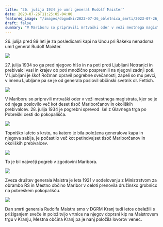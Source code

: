 ```yaml
---
title: "26. julija 1934 je umrl general Rudolf Maister" 
date: 2023-07-26T11:25:05-04:00
featured_image: "/images/dogodki/2023-07-26_obletnica_smrti/2023-07-26_obletnica_smrti_1.jpg"
draft: false
summary: "V Mariboru so pripravili mrtvaški oder v veži mestnega magistrata, kjer se je od njega poslovilo več kot deset tisoč Mariborčanov in okoliških prebivalcev. ..."
---
```


26\. julija pred 89 leti je za posledicami kapi na Uncu pri Rakeku nenadoma umrl general Rudolf Maister.

![](/images/dogodki/2023-07-26_obletnica_smrti/2023-07-26_obletnica_smrti_1.jpg "")

27\. julija 1934 so ga pred njegovo hišo in na poti proti Ljubljani Notranjci in prebivalci vasi in krajev ob poti množično pospremili na njegovi zadnji poti. V Ljubljani je škof Rožman opravil pogrebne svečanosti, zapeli so mu pevci, v imenu Ljubljane pa se je od generala poslovil občinski svetnik dr. Fettich.

![](/images/dogodki/2023-07-26_obletnica_smrti/2023-07-26_obletnica_smrti_2.jpg "")

V Mariboru so pripravili mrtvaški oder v veži mestnega magistrata, kjer se je od njega poslovilo več kot deset tisoč Mariborčanov in okoliških prebivalcev. 28\. julija 1934 je pogrebni sprevod  šel z Glavnega trga po Pobreški cesti do pokopališča.

![](/images/dogodki/2023-07-26_obletnica_smrti/2023-07-26_obletnica_smrti_3.jpg "")

Topniško lafeto s krsto, na katero je bila položena generalova kapa in njegova sablja, je počastilo več kot petindvajset tisoč Mariborčanov in okoliških prebivalcev. 

![](/images/dogodki/2023-07-26_obletnica_smrti/2023-07-26_obletnica_smrti_4.jpg "")

To je bil največji pogreb v zgodovini Maribora.

![](/images/dogodki/2023-07-26_obletnica_smrti/2023-07-26_obletnica_smrti_5.jpg "")

Zveza društev generala Maistra je leta 1921 v sodelovanju z Ministrstvom za obrambo RS in Mestno občino Maribor v celoti prenovila družinsko grobnico na pobreškem pokopališču.

![](/images/dogodki/2023-07-26_obletnica_smrti/2023-07-26_obletnica_smrti_6.png "")

Dan smrti generala Rudolfa Maistra smo v DGRM Kranj tudi letos obeležili s prižiganjem sveče in položitvijo vrtnice na njegov doprsni kip na Maistrovem trgu v Kranju, Mestna občina Kranj pa je nanj položila lovorov venec.